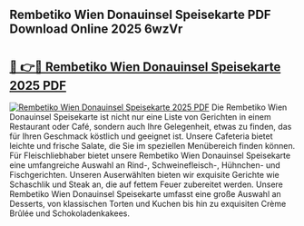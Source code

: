 ## Rembetiko Wien Donauinsel Speisekarte PDF Download Online 2025 6wzVr

# <h2><a href="http://gcdpwpe.nevu.top/?p=Rembetiko+Wien+Donauinsel+Speisekarte">🔗 👉🔴 Rembetiko Wien Donauinsel Speisekarte 2025 PDF</a></h2>

[![Rembetiko Wien Donauinsel Speisekarte 2025 PDF](https://i.imgur.com/dBaPXMq.png)](http://gcdpwpe.nevu.top/?p=Rembetiko+Wien+Donauinsel+Speisekarte)
Die Rembetiko Wien Donauinsel Speisekarte ist nicht nur eine Liste von Gerichten in einem Restaurant oder Café, sondern auch Ihre Gelegenheit, etwas zu finden, das für Ihren Geschmack köstlich und geeignet ist. Unsere Cafeteria bietet leichte und frische Salate, die Sie im speziellen Menübereich finden können. Für Fleischliebhaber bietet unsere Rembetiko Wien Donauinsel Speisekarte eine umfangreiche Auswahl an Rind-, Schweinefleisch-, Hühnchen- und Fischgerichten. Unseren Auserwählten bieten wir exquisite Gerichte wie Schaschlik und Steak an, die auf fettem Feuer zubereitet werden. Unsere Rembetiko Wien Donauinsel Speisekarte umfasst eine große Auswahl an Desserts, von klassischen Torten und Kuchen bis hin zu exquisiten Crème Brûlée und Schokoladenkakees.
